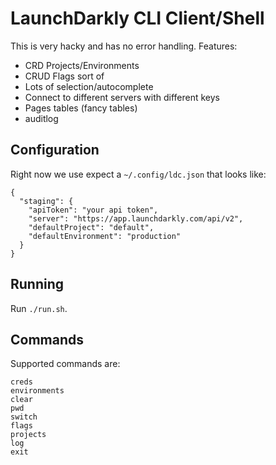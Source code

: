 # LaunchDarkly CLI Client/Shell

This is very hacky and has no error handling.
Features:
- CRD Projects/Environments
- CRUD Flags sort of
- Lots of selection/autocomplete
- Connect to different servers with different keys
- Pages tables (fancy tables)
- auditlog


## Configuration

Right now we use expect a `~/.config/ldc.json` that looks like:

```
{
  "staging": {
    "apiToken": "your api token",
    "server": "https://app.launchdarkly.com/api/v2",
    "defaultProject": "default",
    "defaultEnvironment": "production"
  }
}
```

## Running 

Run `./run.sh`.

## Commands

Supported commands are:

```
creds
environments
clear
pwd
switch
flags
projects
log
exit
```
